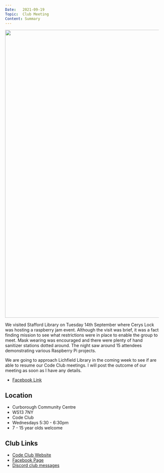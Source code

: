 ```yaml
---
Date:   2021-09-19
Topic:  Club Meeting
Content: Summary
---
```

[<img width="600px" height="944" src="https://scontent.fbhx6-1.fna.fbcdn.net/v/t39.30808-6/242548874_4110035109123558_3923072716531802706_n.jpg?_nc_cat=109&ccb=1-7&_nc_sid=5f2048&_nc_ohc=DjvJAJnLtEQAX-5natc&_nc_ht=scontent.fbhx6-1.fna&edm=AKK4YLsEAAAA&oh=00_AfCPhCzr1ICCtuXXbubNAOJY7XPeaDFwiNjjs0S594An_Q&oe=652AE45C"/>](https://scontent.fbhx6-1.fna.fbcdn.net/v/t39.30808-6/242548874_4110035109123558_3923072716531802706_n.jpg?_nc_cat=109&ccb=1-7&_nc_sid=5f2048&_nc_ohc=DjvJAJnLtEQAX-5natc&_nc_ht=scontent.fbhx6-1.fna&edm=AKK4YLsEAAAA&oh=00_AfCPhCzr1ICCtuXXbubNAOJY7XPeaDFwiNjjs0S594An_Q&oe=652AE45C)

We visited Stafford Library on Tuesday 14th September where Cerys Lock was hosting a raspberry jam event.
Although the visit was brief, it was a fact finding mission to see what restrictions were in place to enable
the group to meet. Mask wearing was encouraged and there were plenty of hand sanitizer stations dotted around.
The night saw around 15 attendees demonstrating various Raspberry Pi projects.

We are going to approach Lichfield Library in the coming week to see if are able to resume our Code Club meetings.
I will post the outcome of our meeting as soon as I have any details.

* [Facebook Link](https://www.facebook.com/1481985248595237/posts/4110035529123516/)

## Location

* Curborough Community Centre
* WS13 7NY
* Code Club
* Wednesdays 5:30 - 6:30pm
* 7 - 15 year olds welcome

## Club Links

* [Code Club Website](https://lichfield-code-club.github.io/)
* [Facebook Page](https://www.facebook.com/LichfieldCoders)
* [Discord club messages](https://discord.gg/szz6xGK)

